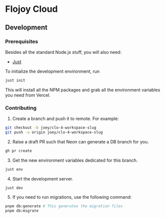 # Flojoy Cloud

## Development

### Prerequisites

Besides all the standard Node.js stuff, you will also need:

- [Just](https://just.systems)

To initialize the development environment, run

```bash
just init
```

This will install all the NPM packages and
grab all the environment variables you need from Vercel.

### Contributing

1. Create a branch and push it to remote. For example:

```bash
git checkout -b joey/clo-4-workspace-slug
git push -u origin joey/clo-4-workspace-slug
```

2. Raise a draft PR such that Neon can generate a DB branch for you.

```bash
gh pr create
```

3. Get the new environment variables dedicated for this branch.

```bash
just env
```

4. Start the development server.

```bash
just dev
```

5. If you need to run migrations, use the following command:

```bash
pnpm db:generate # This generates the migration files
pnpm db:migrate
```
